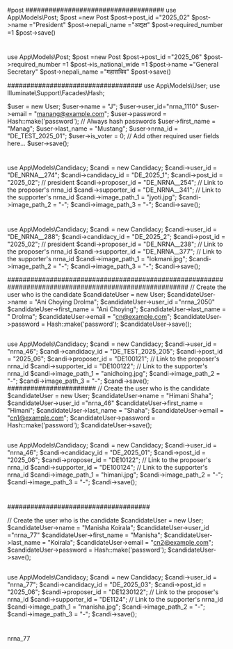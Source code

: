 #post
####################################
use App\Models\Post;
        $post =new Post
        $post->post_id ="2025_02"
        $post->name ="President"
        $post->nepali_name ="अद्यक्ष" 
        $post->required_number =1
        $post->save()
#   
   use App\Models\Post;
        $post =new Post
        $post->post_id ="2025_06"
        $post->required_number =1
        $post->is_national_wide =1
        $post->name ="General Secretary"
        $post->nepali_name ="महासचिव"
        $post->save()

###################################
use App\Models\User;
use Illuminate\Support\Facades\Hash;


$user = new User;
$user->name = "J";
$user->user_id="nrna_1110"
$user->email = "manang@example.com";
$user->password = Hash::make('password'); // Always hash passwords
$user->first_name = "Manag";
$user->last_name = "Mustang";
$user->nrna_id = "DE_TEST_2025_01";
$user->is_voter = 0;
// Add other required user fields here...
$user->save();


#
use App\Models\Candidacy;
$candi =                new Candidacy;
$candi->user_id         = "DE_NRNA__274";
$candi->candidacy_id    = "DE_2025_1";
$candi->post_id         = "2025_02"; // president 
$candi->proposer_id     = "DE_NRNA__254"; // Link to the proposer's nrna_id
$candi->supporter_id    = "DE_NRNA__341"; // Link to the supporter's nrna_id
$candi->image_path_1    = "jyoti.jpg";
$candi->image_path_2    = "-";
$candi->image_path_3    = "-";
$candi->save();


#

use App\Models\Candidacy;
$candi =                new Candidacy;
$candi->user_id         = "DE_NRNA__288";
$candi->candidacy_id    = "DE_2025_2";
$candi->post_id         = "2025_02"; // president 
$candi->proposer_id     = "DE_NRNA__238"; // Link to the proposer's nrna_id
$candi->supporter_id    = "DE_NRNA__377"; // Link to the supporter's nrna_id
$candi->image_path_1    = "lokmani.jpg";
$candi->image_path_2    = "-";
$candi->image_path_3    = "-";
$candi->save();



#######################################################################################################
// Create the user who is the candidate
$candidateUser = new User;
$candidateUser->name = "Ani Choying Drolma";
$candidateUser->user_id ="nrna_2050"
$candidateUser->first_name = "Ani Choying";
$candidateUser->last_name = " Drolma";
$candidateUser->email = "cn@example.com";
$candidateUser->password = Hash::make('password');
$candidateUser->save();

##
use App\Models\Candidacy;
$candi = new Candidacy;
$candi->user_id = "nrna_46";
$candi->candidacy_id = "DE_TEST_2025_205";
$candi->post_id = "2025_06";
$candi->proposer_id = "DE100121"; // Link to the proposer's nrna_id
$candi->supporter_id = "DE100122"; // Link to the supporter's nrna_id
$candi->image_path_1 = "anidhoing.jpg";
$candi->image_path_2 = "-";
$candi->image_path_3 = "-";
$candi->save();
#######################
// Create the user who is the candidate
$candidateUser = new User;
$candidateUser->name = "Himani Shaha";
$candidateUser->user_id ="nrna_46"
$candidateUser->first_name = "Himani";
$candidateUser->last_name = "Shaha";
$candidateUser->email = "cn1@example.com";
$candidateUser->password = Hash::make('password');
$candidateUser->save();

##
use App\Models\Candidacy;
$candi = new Candidacy;
$candi->user_id = "nrna_46";
$candi->candidacy_id = "DE_2025_01";
$candi->post_id = "2025_06";
$candi->proposer_id = "DE10122"; // Link to the proposer's nrna_id
$candi->supporter_id = "DE100124"; // Link to the supporter's nrna_id
$candi->image_path_1 = "himani.jpg";
$candi->image_path_2 = "-";
$candi->image_path_3 = "-";
$candi->save();
#
#####################################

// Create the user who is the candidate
$candidateUser = new User;
$candidateUser->name = "Manisha Koirala";
$candidateUser->user_id ="nrna_77"
$candidateUser->first_name = "Manisha";
$candidateUser->last_name = "Koirala";
$candidateUser->email = "cn2@example.com";
$candidateUser->password = Hash::make('password');
$candidateUser->save();

##
use App\Models\Candidacy;
$candi = new Candidacy;
$candi->user_id = "nrna_77";
$candi->candidacy_id = "DE_2025_03";
$candi->post_id = "2025_06";
$candi->proposer_id = "DE1230122"; // Link to the proposer's nrna_id
$candi->supporter_id = "DE1124"; // Link to the supporter's nrna_id
$candi->image_path_1 = "manisha.jpg";
$candi->image_path_2 = "-";
$candi->image_path_3 = "-";
$candi->save();
#

nrna_77